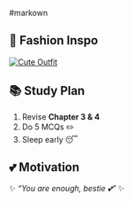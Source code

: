 #markown
## 👗 Fashion Inspo
[![Cute Outfit](https://i.imgur.com/abc123.png "Click for Pinterest inspo")](https://pinterest.com)

## 📚 Study Plan
1. Revise **Chapter 3 & 4**
2. Do 5 MCQs ✏️
3. Sleep early 😴

## 💕 Motivation
✨ *“You are enough, bestie 💕”* ✨
